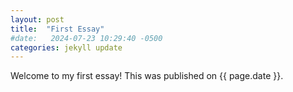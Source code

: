 ```yaml
---
layout: post
title:  "First Essay"
#date:   2024-07-23 10:29:40 -0500
categories: jekyll update
---
```


Welcome to my first essay! This was published on {{ page.date }}.
